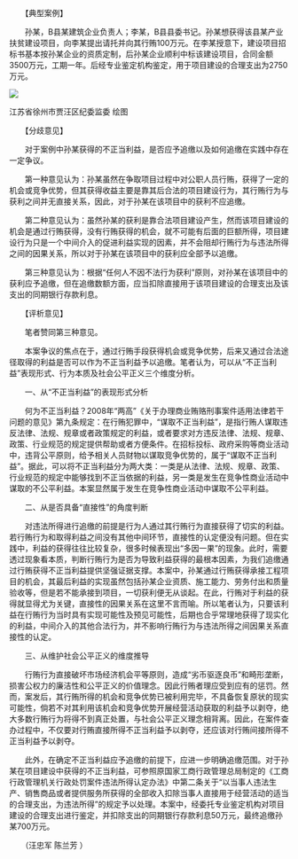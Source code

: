 　　【典型案例】

　　孙某，B县某建筑企业负责人；李某，B县县委书记。孙某想获得该县某产业扶贫建设项目，向李某提出请托并向其行贿100万元。在李某授意下，建设项目招标书基本按孙某企业的资质定制，后孙某企业顺利中标该建设项目，合同金额3500万元，工期一年。后经专业鉴定机构鉴定，用于项目建设的合理支出为2750万元。

![](https://www.ccdi.gov.cn/hdjln/ywtt/202208/W020220826422061001370.jpeg)

江苏省徐州市贾汪区纪委监委 绘图

　　【分歧意见】

　　对于案例中孙某获得的不正当利益，是否应予追缴以及如何追缴在实践中存在一定争议。

　　第一种意见认为：孙某虽然在争取项目过程中对公职人员行贿，获得了一定的机会或竞争优势，但其获得收益主要是靠其后合法的项目建设行为，其行贿行为与获利之间并无直接关系，因此，对于孙某在该项目中的获利不应追缴。

　　第二种意见认为：虽然孙某的获利是靠合法项目建设产生，然而该项目建设的机会是通过行贿获得，没有行贿获得的机会，就不可能有后面的巨额所得，项目建设行为只是一个中间介入的促进利益实现的因素，并不会阻却行贿行为与违法所得之间的因果关系，所以对于孙某在该项目中的获利应全部予以追缴。

　　第三种意见认为：根据“任何人不因不法行为获利”原则，对孙某在该项目中的获利应予追缴，但在追缴数额方面，应当扣除直接用于该项目建设的合理支出及该支出的同期银行存款利息。

　　【评析意见】

　　笔者赞同第三种意见。

　　本案争议的焦点在于，通过行贿手段获得机会或竞争优势，后来又通过合法途径取得的利益是否可以作为不正当利益予以追缴。笔者认为，可以从“不正当利益”表现形式、行为本质及社会公平正义三个维度分析。

　　一、从“不正当利益”的表现形式分析

　　何为不正当利益？2008年“两高”《关于办理商业贿赂刑事案件适用法律若干问题的意见》第九条规定：在行贿犯罪中，“谋取不正当利益”，是指行贿人谋取违反法律、法规、规章或者政策规定的利益，或者要求对方违反法律、法规、规章、政策、行业规范的规定提供帮助或者方便条件。在招标投标、政府采购等商业活动中，违背公平原则，给予相关人员财物以谋取竞争优势的，属于“谋取不正当利益”。据此，可以将不正当利益分为两大类：一类是从法律、法规、规章、政策、行业规范的规定中能够找到不正当依据的利益，另一类是发生在竞争性商业活动中谋取的不公平利益。本案显然属于发生在竞争性商业活动中谋取不公平利益。

　　二、从是否具备“直接性”的角度判断

　　对违法所得进行追缴的前提是行为人通过其行贿行为直接获得了切实的利益。若行贿行为和取得利益之间没有其他中间环节，直接性的认定便没有问题。但在实践中，利益的获得往往比较复杂，很多时候表现出“多因一果”的现象。此时，需要透过现象看本质，判断行贿行为是否为导致利益获得的最根本因素，为我们追缴通过行贿获得不正当利益提供坚强证据支撑。本案中，孙某通过行贿获得承接工程项目的机会，其最后利益的实现虽然包括孙某企业资质、施工能力、劳务付出和质量验收等，但是若不能承接到项目，一切获利便无从谈起。在此，行贿对于利益的获得就显得尤为关键，直接性的因果关系在这里不言而喻。所以笔者认为，只要该利益在行贿行为当时具有实现可能性及预见可能性，后期也合乎常理地获得了现实化的利益，中间介入的其他合法行为，并不影响行贿行为与违法所得之间因果关系直接性的认定。

　　三、从维护社会公平正义的维度推导

　　行贿行为直接破坏市场经济机会平等原则，造成“劣币驱逐良币”和畸形垄断，损害公权力的廉洁性和公平正义的价值理念。因此行贿者理应受到应有的惩罚。然而，案发后，其行贿所得的机会和竞争优势已被利用完毕，不具备恢复原状的现实可能性，倘若不对其利用该机会和竞争优势开展经营活动获取的利益予以剥夺，绝大多数行贿行为将得不到真正处置，与社会公平正义理念相背离。因此，在案件查办过程中，不仅要对行贿直接所得不正当利益予以剥夺，还应该对行贿间接所得不正当利益予以剥夺。

　　此外，在确定不正当利益应予追缴的前提下，应进一步明确追缴范围。对于孙某在项目建设中获得的不正当利益，可参照原国家工商行政管理总局制定的《工商行政管理机关行政处罚案件违法所得认定办法》中第二条关于“以当事人违法生产、销售商品或者提供服务所获得的全部收入扣除当事人直接用于经营活动的适当的合理支出，为违法所得”的规定予以处理。本案中，经委托专业鉴定机构对项目建设的合理支出进行鉴定，并扣除支出的同期银行存款利息50万元，最终追缴孙某700万元。

　　（汪忠军 陈兰芳 ）